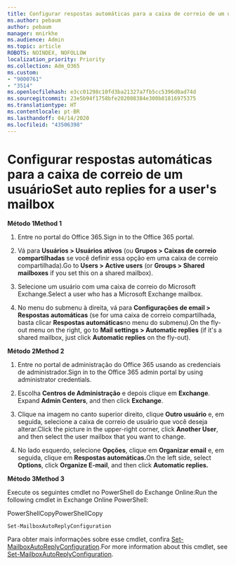 ```yaml
---
title: Configurar respostas automáticas para a caixa de correio de um usuário
ms.author: pebaum
author: pebaum
manager: mnirkhe
ms.audience: Admin
ms.topic: article
ROBOTS: NOINDEX, NOFOLLOW
localization_priority: Priority
ms.collection: Adm_O365
ms.custom:
- "9000761"
- "3514"
ms.openlocfilehash: e3cc01298c10fd3ba21327a7fb5cc5396d0ad74d
ms.sourcegitcommit: 23e5b94f1758bfe202008384e300b81816975375
ms.translationtype: HT
ms.contentlocale: pt-BR
ms.lasthandoff: 04/14/2020
ms.locfileid: "43506398"
---
```

# <a name="set-auto-replies-for-a-users-mailbox"></a><span data-ttu-id="2bd92-102">Configurar respostas automáticas para a caixa de correio de um usuário</span><span class="sxs-lookup"><span data-stu-id="2bd92-102">Set auto replies for a user's mailbox</span></span>

<span data-ttu-id="2bd92-103">**Método 1**</span><span class="sxs-lookup"><span data-stu-id="2bd92-103">**Method 1**</span></span>

1. <span data-ttu-id="2bd92-104">Entre no portal do Office 365.</span><span class="sxs-lookup"><span data-stu-id="2bd92-104">Sign in to the Office 365 portal.</span></span>

2. <span data-ttu-id="2bd92-105">Vá para **Usuários > Usuários ativos** (ou **Grupos > Caixas de correio compartilhadas** se você definir essa opção em uma caixa de correio compartilhada).</span><span class="sxs-lookup"><span data-stu-id="2bd92-105">Go to **Users > Active users** (or **Groups > Shared mailboxes** if you set this on a shared mailbox).</span></span>

3. <span data-ttu-id="2bd92-106">Selecione um usuário com uma caixa de correio do Microsoft Exchange.</span><span class="sxs-lookup"><span data-stu-id="2bd92-106">Select a user who has a Microsoft Exchange mailbox.</span></span>

4. <span data-ttu-id="2bd92-107">No menu do submenu à direita, vá para **Configurações de email > Respostas automáticas** (se for uma caixa de correio compartilhada, basta clicar **Respostas automáticas**no menu do submenu).</span><span class="sxs-lookup"><span data-stu-id="2bd92-107">On the fly-out menu on the right, go to **Mail settings > Automatic replies** (if it's a shared mailbox, just click **Automatic replies** on the fly-out).</span></span>

<span data-ttu-id="2bd92-108">**Método 2**</span><span class="sxs-lookup"><span data-stu-id="2bd92-108">**Method 2**</span></span>

1. <span data-ttu-id="2bd92-109">Entre no portal de administração do Office 365 usando as credenciais de administrador.</span><span class="sxs-lookup"><span data-stu-id="2bd92-109">Sign in to the Office 365 admin portal by using administrator credentials.</span></span>

2. <span data-ttu-id="2bd92-110">Escolha **Centros de Administração** e depois clique em **Exchange**. </span><span class="sxs-lookup"><span data-stu-id="2bd92-110">Expand **Admin Centers**, and then click **Exchange**.</span></span>

3. <span data-ttu-id="2bd92-111">Clique na imagem no canto superior direito, clique **Outro usuário** e, em seguida, selecione a caixa de correio de usuário que você deseja alterar.</span><span class="sxs-lookup"><span data-stu-id="2bd92-111">Click the picture in the upper-right corner, click **Another User**, and then select the user mailbox that you want to change.</span></span>

4. <span data-ttu-id="2bd92-112">No lado esquerdo, selecione **Opções**, clique em **Organizar email** e, em seguida, clique em **Respostas automáticas.**</span><span class="sxs-lookup"><span data-stu-id="2bd92-112">On the left side, select **Options**, click **Organize E-mail**, and then click **Automatic replies.**</span></span>

<span data-ttu-id="2bd92-113">**Método 3**</span><span class="sxs-lookup"><span data-stu-id="2bd92-113">**Method 3**</span></span>

<span data-ttu-id="2bd92-114">Execute os seguintes cmdlet no PowerShell do Exchange Online:</span><span class="sxs-lookup"><span data-stu-id="2bd92-114">Run the following cmdlet in Exchange Online PowerShell:</span></span>

<span data-ttu-id="2bd92-115">PowerShellCopy</span><span class="sxs-lookup"><span data-stu-id="2bd92-115">PowerShellCopy</span></span>

    Set-MailboxAutoReplyConfiguration

<span data-ttu-id="2bd92-116">Para obter mais informações sobre esse cmdlet, confira [Set-MailboxAutoReplyConfiguration](https://docs.microsoft.com/powershell/module/exchange/mailboxes/set-mailboxautoreplyconfiguration).</span><span class="sxs-lookup"><span data-stu-id="2bd92-116">For more information about this cmdlet, see [Set-MailboxAutoReplyConfiguration](https://docs.microsoft.com/powershell/module/exchange/mailboxes/set-mailboxautoreplyconfiguration).</span></span>
